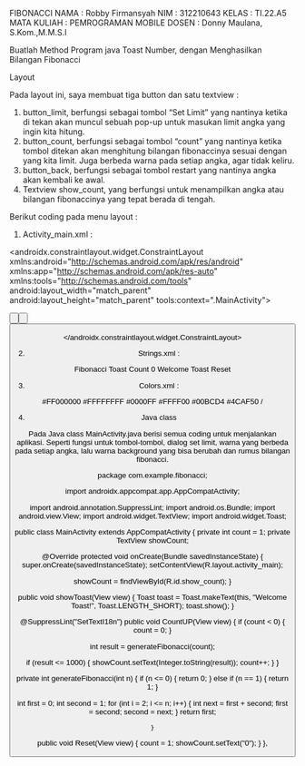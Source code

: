 FIBONACCI
NAMA  : Robby Firmansyah
NIM   : 312210643
KELAS : TI.22.A5
MATA KULIAH : PEMROGRAMAN MOBILE
DOSEN       : Donny Maulana, S.Kom.,M.M.S.I

Buatlah Method Program java Toast Number, dengan Menghasilkan Bilangan Fibonacci


Layout

Pada layout ini, saya membuat tiga button dan satu textview :

1. button_limit, berfungsi sebagai tombol “Set Limit” yang nantinya ketika di tekan akan muncul sebuah pop-up untuk masukan limit angka yang ingin kita hitung.
2. button_count, berfungsi sebagai tombol “count” yang nantinya ketika tombol ditekan akan menghitung bilangan fibonaccinya sesuai dengan yang kita limit. Juga berbeda warna pada setiap angka, agar tidak keliru.
3. button_back, berfungsi sebagai tombol restart yang nantinya angka akan kembali ke awal.
4. Textview show_count, yang berfungsi untuk menampilkan angka atau bilangan fibonaccinya yang tepat berada di tengah.

Berikut coding pada menu layout :

1. Activity_main.xml :

<?xml version="1.0" encoding="utf-8"?>
<androidx.constraintlayout.widget.ConstraintLayout xmlns:android="http://schemas.android.com/apk/res/android"
    xmlns:app="http://schemas.android.com/apk/res-auto"
    xmlns:tools="http://schemas.android.com/tools"
    android:layout_width="match_parent"
    android:layout_height="match_parent"
    tools:context=".MainActivity">


<Button
        android:id="@+id/numberMax"
        android:layout_width="199dp"
        android:layout_height="55dp"
        android:background="@color/colorPrimary"
        android:onClick="numberMax"
        android:text="NumMax"
        android:textColor="@color/white"
        tools:ignore="MissingConstraints" />

<Button
        android:id="@+id/button2"
        android:layout_width="199dp"
        android:layout_height="55dp"
        android:background="@color/colorPrimary"
        android:onClick="CountUP"
        android:text="Count"
        android:textColor="@color/white"
        app:layout_constraintBottom_toBottomOf="parent"
        app:layout_constraintEnd_toEndOf="parent"
        app:layout_constraintHorizontal_bias="0.0"
        app:layout_constraintStart_toStartOf="parent"/>

<TextView
        android:id="@+id/show_count"
        android:layout_width="407dp"
        android:layout_height="626dp"
        android:background="@color/yellow"
        android:gravity="center_vertical"
        android:text="0"
        android:textAlignment="center"
        android:textColor="@color/colorPrimary"
        android:textSize="160dp"
        android:textStyle="bold"
        app:layout_constraintBottom_toTopOf="@id/button2"
        app:layout_constraintEnd_toEndOf="parent"
        app:layout_constraintHorizontal_bias="0.0"
        app:layout_constraintStart_toStartOf="parent"
        app:layout_constraintTop_toBottomOf="@id/numberMax"
        app:layout_constraintVertical_bias="1.0"
        tools:ignore=",Rtlcompat"/>

<Button
        android:id="@+id/button3"
        android:layout_width="210dp"
        android:layout_height="56dp"
        android:background="@color/colorPrimary"
        android:onClick="Reset"
        android:text="Back"
        android:textColor="@color/white"
        app:layout_constraintBottom_toBottomOf="parent"
        app:layout_constraintEnd_toEndOf="parent"
        app:layout_constraintHorizontal_bias="1.0"
        app:layout_constraintStart_toStartOf="parent"
        app:layout_constraintTop_toBottomOf="@id/show_count"
        app:layout_constraintVertical_bias="0.0"/>

<EditText
        android:layout_width="207dp"
        android:layout_height="57dp"
        android:background="@drawable/custom_input"
        android:hint="Nama"
        android:paddingStart="12dp"
        android:textSize="15sp"
        tools:layout_editor_absoluteX="200dp"
        tools:layout_editor_absoluteY="-1dp"
        tools:ignore="ExtraText,MissingConstraints" />





</androidx.constraintlayout.widget.ConstraintLayout>

2. Strings.xml :

<?xml version="1.0" encoding="utf-8"?>
<resources>
    <string name="app_name">Fibonacci</string>
    <string name="button_label_toast">Toast</string>
    <string name="button_label_count">Count</string>
    <string name="count_initial_value">0</string>
    <string name="coast_message">Welcome Toast</string>
    <string name="Reset">Reset</string>
</resources>


3. Colors.xml :

<?xml version="1.0" encoding="utf-8"?>
<resources>
    <color name="black">#FF000000</color>
    <color name="white">#FFFFFFFF</color>
    <color name="colorPrimary">#0000FF</color>
    <color name="yellow">#FFFF00</color>
    <color name="muda">#00BCD4</color>
    <color name="green">#4CAF50</color>
</resources>/


4. Java class

Pada Java class MainActivity.java berisi semua coding untuk menjalankan aplikasi. Seperti fungsi untuk tombol-tombol, dialog set limit, warna yang berbeda pada setiap angka, lalu warna background yang bisa berubah dan rumus bilangan fibonacci.

package com.example.fibonacci;

import androidx.appcompat.app.AppCompatActivity;

import android.annotation.SuppressLint;
import android.os.Bundle;
import android.view.View;
import android.widget.TextView;
import android.widget.Toast;

public class MainActivity extends AppCompatActivity {
    private int count = 1;
    private TextView showCount;


@Override
protected void onCreate(Bundle savedInstanceState) {
    super.onCreate(savedInstanceState);
    setContentView(R.layout.activity_main);

showCount = findViewById(R.id.show_count);
    }

public void showToast(View view) {
        Toast toast = Toast.makeText(this, "Welcome Toast!", Toast.LENGTH_SHORT);
        toast.show();
    }

@SuppressLint("SetTextI18n")
    public void CountUP(View view) {
        if (count < 0) {
            count = 0;
        }

int result = generateFibonacci(count);

if (result <= 1000) {
            showCount.setText(Integer.toString(result));
            count++;
        }
    }


private int generateFibonacci(int n) {
        if (n <= 0) {
            return 0;
        } else if (n == 1) {
            return 1;
        }

int first = 0;
int second = 1;
for (int i = 2; i <= n;  i++) {
            int next = first + second;
            first = second;
            second = next;
        }
        return first;

    }
public void Reset(View view) {
        count = 1;
        showCount.setText("0");
    }
},
